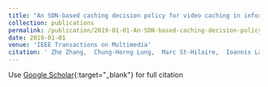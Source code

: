 ```yaml
---
title: "An SDN-based caching decision policy for video caching in information-centric networking"
collection: publications
permalink: /publication/2019-01-01-An-SDN-based-caching-decision-policy-for-video-caching-in-information-centric-networking
date: 2019-01-01
venue: 'IEEE Transactions on Multimedia'
citation: ' Zhe Zhang,  Chung-Horng Lung,  Marc St-Hilaire,  Ioannis Lambadaris, &quot;An SDN-based caching decision policy for video caching in information-centric networking.&quot; IEEE Transactions on Multimedia, 2019.'
---
```

Use [Google Scholar](https://scholar.google.com/scholar?q=An+SDN+based+caching+decision+policy+for+video+caching+in+information+centric+networking){:target="_blank"} for full citation